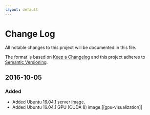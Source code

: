 ```yaml
---
layout: default
---
```


# Change Log
All notable changes to this project will be documented in this file.

The format is based on [Keep a Changelog](http://keepachangelog.com/) 
and this project adheres to [Semantic Versioning](http://semver.org/).

## 2016-10-05
### Added
- Added Ubuntu 16.04.1 server image.
- Added Ubuntu 16.04.1 GPU (CUDA 8) image.[[gpu-visualization]]
